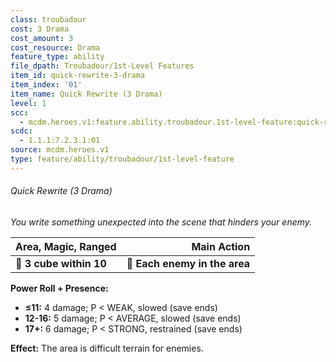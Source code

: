 ```yaml
---
class: troubadour
cost: 3 Drama
cost_amount: 3
cost_resource: Drama
feature_type: ability
file_dpath: Troubadour/1st-Level Features
item_id: quick-rewrite-3-drama
item_index: '01'
item_name: Quick Rewrite (3 Drama)
level: 1
scc:
  - mcdm.heroes.v1:feature.ability.troubadour.1st-level-feature:quick-rewrite-3-drama
scdc:
  - 1.1.1:7.2.3.1:01
source: mcdm.heroes.v1
type: feature/ability/troubadour/1st-level-feature
---
```


###### Quick Rewrite (3 Drama)

*You write something unexpected into the scene that hinders your enemy.*

| **Area, Magic, Ranged** |               **Main Action** |
| ----------------------- | ----------------------------: |
| **📏 3 cube within 10** | **🎯 Each enemy in the area** |

**Power Roll + Presence:**

- **≤11:** 4 damage; P < WEAK, slowed (save ends)
- **12-16:** 5 damage; P < AVERAGE, slowed (save ends)
- **17+:** 6 damage; P < STRONG, restrained (save ends)

**Effect:** The area is difficult terrain for enemies.
